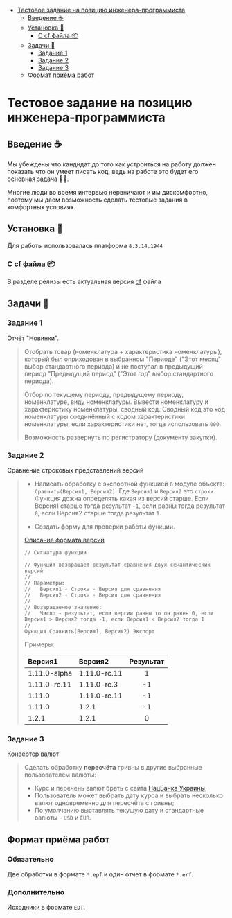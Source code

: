 - [Тестовое задание на позицию инженера-программиста](#тестовое-задание-на-позицию-инженера-программиста)
  - [Введение ☕️](#введение-️)
  - [Установка 👷](#установка-)
    - [С cf файла 📦](#с-cf-файла-)
  - [Задачи 📝](#задачи-)
    - [Задание 1](#задание-1)
    - [Задание 2](#задание-2)
    - [Задание 3](#задание-3)
  - [Формат приёма работ](#формат-приёма-работ)

# Тестовое задание на позицию инженера-программиста

## Введение ☕️
Мы убеждены что кандидат до того как устроиться на работу должен показать что он умеет писать код, ведь на работе это будет его основная задача 🧑‍💻.

Многие люди во время интервью нервничают и им дискомфортно, поэтому мы даем возможность сделать тестовые задания в комфортных условиях.

## Установка 👷
Для работы использовалась платформа `8.3.14.1944`

### С cf файла 📦
В разделе релизы есть актуальная версия [cf](https://github.com/kt-ukraine/testTask/releases/download/0.1.0/1cv8-test.cf) файла

## Задачи 📝

### Задание 1
Отчёт "Новинки".

> Отобрать товар (номенклатура + характеристика номенклатуры), который был оприходован в выбранном "Периоде" ("Этот месяц" выбор стандартного периода) и не поступал в предыдущий период "Предыдущий период" ("Этот год" выбор стандартного периода).
>
> Отбор по текущему периоду, предыдущему периоду, номенклатуре, виду номенклатуры. Вывести номенклатуру и характеристику номенклатуры, сводный код. Сводный код это код номенклатуры соединённый с кодом характеристики номенклатуры, если характеристики нет, тогда использовать `000`.
> 
> Возможность развернуть по регистратору (документу закупки).

### Задание 2
Сравнение строковых представлений версий
> - Написать обработку с экспортной функцией в модуле объекта: `Сравнить(Версия1, Версия2)`.
> Где `Версия1` и `Версия2` это `строки`.
> Функция дожна определять какая из версий старше.
> Если Версия1 старше тогда результат `-1`, если равны тогда результат `0`, если Версия2 старше тогда результат `1`.
> 
> - Создать форму для проверки работы функции.
> 
> [Описание формата версий](https://semver.org/lang/ru/)
> 
> ```bsl
> // Сигнатура функции
> 
> // Функция возвращает результат сравнения двух семантических версий
> //
> // Параметры:
> //   Версия1 - Строка - Версия для сравнения 
> //   Версия2 - Строка - Версия для сравнения
> //
> // Возвращаемое значение:
> //   Число - результат, если версии равны то он равен 0, если Версия1 > Версия2 тогда -1, если Версия1 < Версия2 тогда 1
> //
> Функция Сравнить(Версия1, Версия2) Экспорт
> ```
> 
>  
>
> Примеры:
> 
> | Версия1      | Версия2      | Результат |
> | :----------- | :----------- | :-------: |
> | 1.11.0-alpha | 1.11.0-rc.11 |     1     |
> | 1.11.0-rc.11 | 1.11.0-rc.3  |    -1     |
> | 1.11.0       | 1.11.0-rc.11 |    -1     |
> | 1.11.0       | 1.2.1        |    -1     |
> | 1.2.1        | 1.2.1        |     0     |

### Задание 3
Конвертер валют
> Сделать обработку **пересчёта** гривны в другие выбранные пользователем валюты:
> - Курс и перечень валют брать с сайта [НацБанка Украины](https://bank.gov.ua/ua/open-data/api-dev);
> - Пользователь может выбрать дату курса и выбрать несколько валют одновременно для пересчёта с гривны;
> - По умолчанию выставлять текущую дату и стандартные валюты - `USD` и `EUR`.

## Формат приёма работ
### Обязательно
Две обработки в формате `*.epf` и один отчет в формате `*.erf`.
### Дополнительно
Исходники в формате `EDT`.

